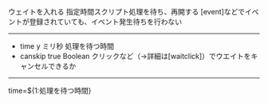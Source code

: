ウェイトを入れる
指定時間スクリプト処理を待ち、再開する
[event]などでイベントが登録されていても、イベント発生待ちを行わない

***
- time	y		ミリ秒	処理を待つ時間
- canskip		true	Boolean	クリックなど（→詳細は[waitclick]）でウエイトをキャンセルできるか

***
time=${1:処理を待つ時間} 
